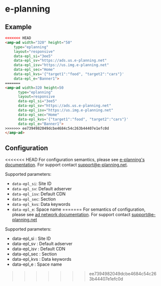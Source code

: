 <!---
Copyright 2016 The AMP HTML Authors. All Rights Reserved.

Licensed under the Apache License, Version 2.0 (the "License");
you may not use this file except in compliance with the License.
You may obtain a copy of the License at

      http://www.apache.org/licenses/LICENSE-2.0

Unless required by applicable law or agreed to in writing, software
distributed under the License is distributed on an "AS-IS" BASIS,
WITHOUT WARRANTIES OR CONDITIONS OF ANY KIND, either express or implied.
See the License for the specific language governing permissions and
limitations under the License.
-->

# e-planning


## Example

```html
<<<<<<< HEAD
<amp-ad width="320" height="50"
    type="eplanning"
    layout="responsive"
    data-epl_si="3ee5"
    data-epl_sv="https://ads.us.e-planning.net"
    data-epl_isv="https://us.img.e-planning.net"
    data-epl_sec="Home"
    data-epl_kvs='{"target1":"food", "target2":"cars"}'
    data-epl_e="Banner1">
=======
<amp-ad width=320 height=50
      type="eplanning"
      layout=responsive
      data-epl_si="3ee5"
      data-epl_sv="https://ads.us.e-planning.net"
      data-epl_isv="https://us.img.e-planning.net"
      data-epl_sec="Home"
      data-epl_kvs='{"target1":"food", "target2":"cars"}'
      data-epl_e="Banner1">
>>>>>>> ee7394982049dcbe4684c54c263b44407e1efc0d
</amp-ad>
```

## Configuration

<<<<<<< HEAD
For configuration semantics, please see [e-planning's documentation](https://www.e-planning.net). For support contact support@e-planning.net.

Supported parameters:

- `data-epl_si`: Site ID
- `data-epl_sv`: Default adserver
- `data-epl_isv`: Default CDN
- `data-epl_sec`: Section
- `data-epl_kvs`: Data keywords
- `data-epl_e`: Space name
=======
For semantics of configuration, please see [ad network documentation](https://www.e-planning.net). For support contact support@e-planning.net

Supported parameters:

- data-epl_si : Site ID
- data-epl_sv : Default adserver
- data-epl_isv : Default CDN
- data-epl_sec : Section
- data-epl_kvs : Data keywords
- data-epl_e : Space name
>>>>>>> ee7394982049dcbe4684c54c263b44407e1efc0d
